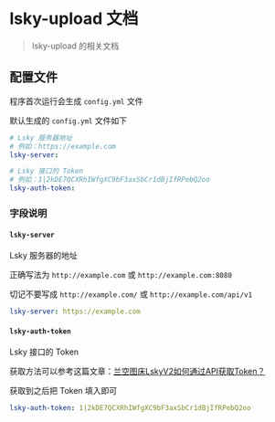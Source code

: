 # lsky-upload 文档

> lsky-upload 的相关文档

## 配置文件

程序首次运行会生成 `config.yml` 文件

默认生成的 `config.yml` 文件如下

```yaml
# Lsky 服务器地址
# 例如：https://example.com
lsky-server:

# Lsky 接口的 Token
# 例如：1|2kDE7QCXRhIWfgXC9bF3axSbCr1dBjIfRPebQ2oo
lsky-auth-token:
```

### 字段说明

#### `lsky-server`

Lsky 服务器的地址

正确写法为 `http://example.com` 或 `http://example.com:8080`

切记不要写成 `http://example.com/` 或 `http://example.com/api/v1`

```yaml
lsky-server: https://example.com
```

#### `lsky-auth-token`

Lsky 接口的 Token

获取方法可以参考这篇文章：[兰空图床LskyV2如何通过API获取Token？](https://www.52xzv.cn/archives/880.html)

获取到之后把 Token 填入即可

```yaml
lsky-auth-token: 1|2kDE7QCXRhIWfgXC9bF3axSbCr1dBjIfRPebQ2oo
```
